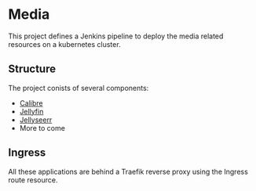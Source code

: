 # Media

This project defines a Jenkins pipeline to deploy the media related resources on a kubernetes cluster.

## Structure

The project conists of several components:
- [Calibre](https://hub.docker.com/r/msd117/librarium)
- [Jellyfin](https://hub.docker.com/r/linuxserver/jellyfin)
- [Jellyseerr](https://hub.docker.com/r/fallenbagel/jellyseerr)
- More to come

## Ingress

All these applications are behind a Traefik reverse proxy using the Ingress route resource.
